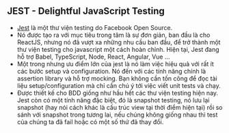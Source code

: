 ## JEST - Delightful JavaScript Testing
- [Jest](https://jestjs.io) là một thư viện testing do Facebook Open Source.
- Nó được tạo ra với mục tiêu trong tâm là sự đơn giản, ban đầu là cho ReactJS, nhưng nó đã vượt xa những nhu cầu ban đầu, để trở thành một thư viện testing cho javascript một cách hoàn chỉnh. Hiện tại, Jest đang hỗ trợ Babel, TypeScript, Node, React, Angular, Vue ...
- Một trong nhưng ưu điểm lớn của jest là nó làm việc hiệu quả với rất ít các bước setup và configuration. Nó đến với các tính năng chính là assertion library và hỗ trợ mocking. Bạn không cần tốn công để đọc tài liệu setup/configuration mà chỉ cần chú ý tới việc viết unit tests và chạy. 
- Được thiết kế cho BDD giống như hầu hết các thư viện testing hiện nay. Jest còn có một tính năng đặc biệt, đó là snapshot testing, nó lưu lại snapshot (hay nói cách khác là cấu trúc view tại thời điểm hiện tại) rồi so sánh với snapshot trong tương lai, nếu chúng không giống nhau thì test của chúng ta đã fail hoặc có một số thứ đã thay đổi. 